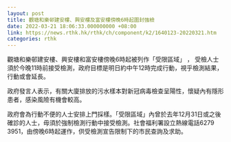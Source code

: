 ```yaml
---
layout: post
title: 觀塘和樂邨建安樓、興安樓及富安樓傍晚6時起圍封強檢
date: 2022-03-21 18:06:33.000000000 +08:00
link: https://news.rthk.hk/rthk/ch/component/k2/1640123-20220321.htm
categories: rthk
---
```


觀塘和樂邨建安樓、興安樓和富安樓傍晚6時起被列作「受限區域」 ， 受檢人士須於今晚11時前接受檢測，政府目標是明日約中午12時完成行動，視乎檢測結果，行動或會延長。

政府發言人表示，有關大廈排放的污水樣本對新冠病毒檢查呈陽性，懷疑內有隱形患者，感染風險有機會較高。

政府會為行動不便的人士安排上門採樣。「受限區域」內曾於去年12月31日或之後確診的人士，毋須於強制檢測行動中接受檢測。社會福利署設立熱線電話6279 3951，由傍晚6時起運作，供受檢測宣告限制下的市民查詢及求助。
